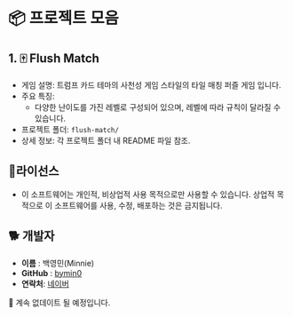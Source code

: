 # 📦 프로젝트 모음

## 1. 🀄 Flush Match

- 게임 설명: 트럼프 카드 테마의 사천성 게임 스타일의 타일 매칭 퍼즐 게임 입니다.
- 주요 특징:
  - 다양한 난이도를 가진 레벨로 구성되어 있으며, 레벨에 따라 규칙이 달라질 수 있습니다.
- 프로젝트 폴더: `flush-match/`
- 상세 정보: 각 프로젝트 폴더 내 README 파일 참조.


## 📌라이선스
- 이 소프트웨어는 개인적, 비상업적 사용 목적으로만 사용할 수 있습니다. 상업적 목적으로 이 소프트웨어를 사용, 수정, 배포하는 것은 금지됩니다.

## 🐕 개발자
-   **이름**  : 백영민(Minnie)
-   **GitHub**  : [bymin0](https://github.com/bymin0)
-   **연락처**:  [네이버](ymbaek0@naver.com)

🌈 계속 없데이트 될 예정입니다.
